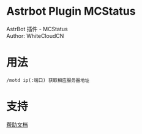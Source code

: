 # Astrbot Plugin MCStatus

AstrBot 插件 - MCStatus  
Author: WhiteCloudCN  

# 用法  
`/motd ip(:端口) 获取相应服务器地址`  

# 支持
[帮助文档](https://astrbot.app)
